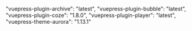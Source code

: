 
"vuepress-plugin-archive": "latest",
"vuepress-plugin-bubble": "latest",
"vuepress-plugin-coze": "1.8.0",
"vuepress-plugin-player": "latest",
"vuepress-theme-aurora": "1.13.1"

